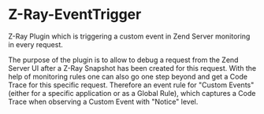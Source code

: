 Z-Ray-EventTrigger
=======================

Z-Ray Plugin which is triggering a custom event in Zend Server monitoring in every request.

The purpose of the plugin is to allow to debug a request from the Zend Server UI after a Z-Ray Snapshot 
has been created for this request. With the help of monitoring rules one can also go one step beyond and
get a Code Trace for this specific request. Therefore an event rule for "Custom Events" (either for a specific
application or as a Global Rule), which captures a Code Trace when observing a Custom Event with "Notice" level.